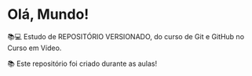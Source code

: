 # Olá, Mundo!
📚💻 Estudo de REPOSITÓRIO VERSIONADO, do curso de Git e GitHub no Curso em Vídeo.

📚 Este repositório foi criado durante as aulas!